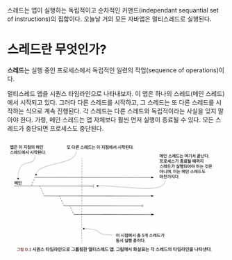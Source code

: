 
스레드는 앱이 실행하는 독립적이고 순차적인 커맨드(independant sequantial set of instructions)의 집합이다.
오늘날 거의 모든 자바앱은 멀티스레드로 실행된다.

# 스레드란 무엇인가?
**스레드**는 실행 중인 프로세스에서 독립적인 일련의 작업(sequence of operations)이다.

멀티스레드 앱을 시퀀스 타임라인으로 나타내보자. 이 앱은 하나의 스레드(메인 스레드)에서 시작되고 있다.
그러다 다른 스레드를 시작하고, 그 스레드는 또 다른 스레드를 시작하는 식으로 계속 진행된다.
각 스레드는 다른 스레드와 독립적이라는 사실을 잊지 말아야 한다. 가령, 메인 스레드는 앱 자체보다 훨씬 먼저 실행이 종료될 수 있다.
모든 스레드가 중단되면 프로세스도 중단된다.

![img.png](img.png)